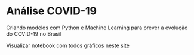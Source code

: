 # Análise COVID-19
Criando modelos com Python e Machine Learning para prever a evolução do COVID-19 no Brasil

Visualizar notebook com todos gráficos neste [site]( https://nbviewer.org/github/JulianoMata/analise_covid19/blob/main/analise_covid19.ipynb)
